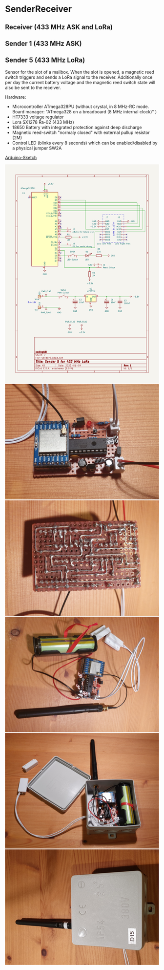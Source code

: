 # SenderReceiver
## Receiver (433 MHz ASK and LoRa)
## Sender 1 (433 MHz ASK)
## Sender 5 (433 MHz LoRa)
Sensor for the slot of a mailbox. When the slot is opened, a magnetic reed switch triggers and sends a LoRa signal to the receiver. Additionally once per day the current battery voltage and the magnetic reed switch state will also be sent to the receiver.

Hardware:
* Microcontroller ATmega328PU (without crystal, in 8 MHz-RC mode. Board manager: "ATmega328 on a breadboard (8 MHz internal clock)" ) 
* HT7333 voltage regulator
* Lora SX1278 Ra-02 (433 MHz)
* 18650 Battery with integrated protection against deep discharge
* Magnetic reed-switch "normaly closed" with external pullup resistor (2M)
* Control LED (blinks every 8 seconds) which can be enabled/disabled by a physical jumper SW2A

[Arduino-Sketch](/Sender5/Sender5.ino)

![Schematic](assets/images/Sender5/Schematic.png)
![Perfboard frontside](assets/images/Sender5/PerfboardFrontside.jpg)
![Perfboard backside](assets/images/Sender5/PerfboardBackside.jpg)
![Components](assets/images/Sender5/Components.jpg)
![Case opened](assets/images/Sender5/CaseOpened.jpg)
![Case closed](assets/images/Sender5/CaseClosed.jpg)
